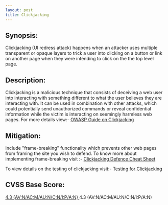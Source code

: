 ```yaml
---
layout: post
title: Clickjacking
---
```


Synopsis:
----------------
Clickjacking (UI redress attack) happens when an attacker uses multiple transparent or opaque layers to trick a user into clicking on a button or link on another page when they were intending to click on the the top level page. 

Description:
---------------
Clickjacking is a malicious technique that consists of deceiving a web user into interacting with something different to what the user believes they are interacting with. It can be used in combination with other attacks, which could potentially send unauthorized commands or reveal confidential information while the victim is interacting on seemingly harmless web pages.
For more details view:- [OWASP Guide on Clickjacking](https://www.owasp.org/index.php/Clickjacking)

Mitigation:
-------------
Include "frame-breaking" functionality which prevents other web pages from framing the site you wish to defend. 
To know more about implementing frame-breaking visit :- [Clickjacking Defence Cheat Sheet](https://www.owasp.org/index.php/Clickjacking_Defense_Cheat_Sheet)

To view details on the testing of clickjacking visit:- [ Testing for Clickjacking](https://www.owasp.org/index.php/Testing_for_Clickjacking_(OWASP-CS-004))

CVSS Base Score:
----------------
[ 4.3 (AV:N/AC:M/AU:N/C:N/I:P/A:N)
](http://nvd.nist.gov/cvss.cfm?vector=(AV:N/AC:M/AU:N/C:N/I:P/A:N)&version=2.0)4.3 (AV:N/AC:M/AU:N/C:N/I:P/A:N)

